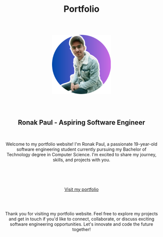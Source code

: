 <h1 align="center"> Portfolio </h1>
<br><br>

<p align="center">
<img src="public/logo192.png" alt="My image"/>
</p>

<br><br>

<h2 align="center">Ronak Paul - Aspiring Software Engineer</h2>
<br>

<p align="center">Welcome to my portfolio website! I'm Ronak Paul, a passionate 19-year-old software engineering student currently pursuing my Bachelor of Technology degree in Computer Science. I'm excited to share my journey, skills, and projects with you.</p>
<br><br><br>

<p align="center">
<a href="https://ronak-pal1.github.io/Portfolio-RP/">Visit my portfolio</a>
</p>

<br><br>

<p align="center" > Thank you for visiting my portfolio website. Feel free to explore my projects and get in touch if you'd like to connect, collaborate, or discuss exciting software engineering opportunities. Let's innovate and code the future together!</p>
